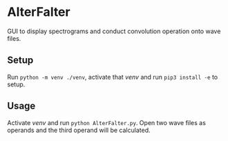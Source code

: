 # AlterFalter

GUI to display spectrograms and conduct convolution operation onto wave files.

## Setup

Run `python -m venv ./venv`, activate that _venv_ and run `pip3 install -e` to setup.

## Usage

Activate _venv_ and run `python AlterFalter.py`.
Open two wave files as operands and the third operand will be calculated.
